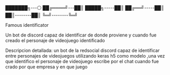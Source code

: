 ███████╗---⚪
██╔════╝---██║
█████╗-----██║
██╔══╝-----██║
██║--------██║
╚═╝--------╚═╝





Famous identificator


Un bot de discord capaz de identificar de donde proviene y cuando fue creado el personaje de videojuego identificado 


Descripcion detallada:
un bot de la redsocial discord capaz de identificar  entre personajes de videojuegos utilizando keras h5 como modelo ,una vez que identifico el personaje de videojuego escribe por el chat cuando fue crado por que empresa y en que juego 

